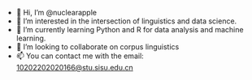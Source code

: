 - 👋 Hi, I’m @nuclearapple
- 👀 I’m interested in the intersection of linguistics and data science.
- 🌱 I’m currently learning Python and R for data analysis and machine learning.
- 💞️ I’m looking to collaborate on corpus linguistics
- 📫 You can contact me with the email: 10202202020166@stu.sisu.edu.cn

<!---
nuclearapple/nuclearapple is a ✨ special ✨ repository because its `README.md` (this file) appears on your GitHub profile.
You can click the Preview link to take a look at your changes.
--->
